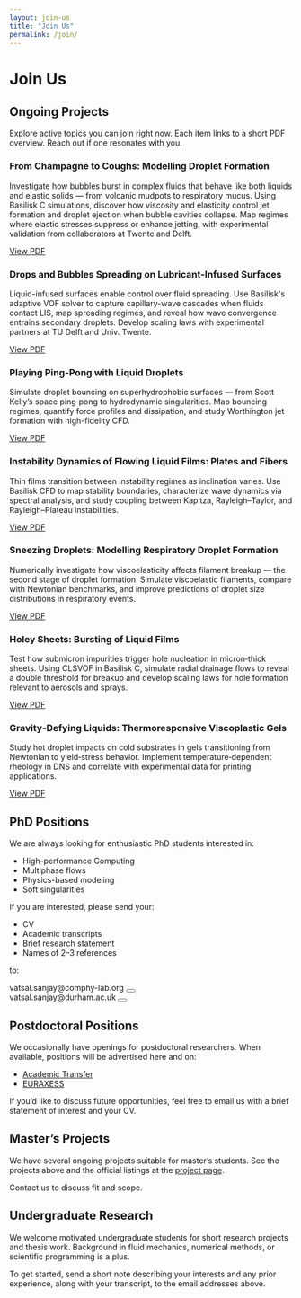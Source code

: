 ```yaml
---
layout: join-us
title: "Join Us"
permalink: /join/
---
```


# Join Us

## Ongoing Projects

Explore active topics you can join right now. Each item links to a short PDF overview. Reach out if one resonates with you.

### From Champagne to Coughs: Modelling Droplet Formation

Investigate how bubbles burst in complex fluids that behave like both liquids and elastic solids — from volcanic mudpots to respiratory mucus. Using Basilisk C simulations, discover how viscosity and elasticity control jet formation and droplet ejection when bubble cavities collapse. Map regimes where elastic stresses suppress or enhance jetting, with experimental validation from collaborators at Twente and Delft.

[View PDF](/assets/pdf-files/BubbleBursting.pdf)

### Drops and Bubbles Spreading on Lubricant-Infused Surfaces

Liquid-infused surfaces enable control over fluid spreading. Use Basilisk's adaptive VOF solver to capture capillary-wave cascades when fluids contact LIS, map spreading regimes, and reveal how wave convergence entrains secondary droplets. Develop scaling laws with experimental partners at TU Delft and Univ. Twente.

[View PDF](/assets/pdf-files/BubbleSpreadingLIS.pdf)

### Playing Ping-Pong with Liquid Droplets

Simulate droplet bouncing on superhydrophobic surfaces — from Scott Kelly’s space ping‑pong to hydrodynamic singularities. Map bouncing regimes, quantify force profiles and dissipation, and study Worthington jet formation with high-fidelity CFD.

[View PDF](/assets/pdf-files/BouncingDrops.pdf)

### Instability Dynamics of Flowing Liquid Films: Plates and Fibers

Thin films transition between instability regimes as inclination varies. Use Basilisk CFD to map stability boundaries, characterize wave dynamics via spectral analysis, and study coupling between Kapitza, Rayleigh–Taylor, and Rayleigh–Plateau instabilities.

[View PDF](/assets/pdf-files/DropsOnFibers.pdf)

### Sneezing Droplets: Modelling Respiratory Droplet Formation

Numerically investigate how viscoelasticity affects filament breakup — the second stage of droplet formation. Simulate viscoelastic filaments, compare with Newtonian benchmarks, and improve predictions of droplet size distributions in respiratory events.

[View PDF](/assets/pdf-files/FilamentRetraction.pdf)

### Holey Sheets: Bursting of Liquid Films

Test how submicron impurities trigger hole nucleation in micron‑thick sheets. Using CLSVOF in Basilisk C, simulate radial drainage flows to reveal a double threshold for breakup and develop scaling laws for hole formation relevant to aerosols and sprays.

[View PDF](/assets/pdf-files/HoleySheets.pdf)

### Gravity‑Defying Liquids: Thermoresponsive Viscoplastic Gels

Study hot droplet impacts on cold substrates in gels transitioning from Newtonian to yield‑stress behavior. Implement temperature‑dependent rheology in DNS and correlate with experimental data for printing applications.

[View PDF](/assets/pdf-files/VP_Numerics.pdf)

## PhD Positions

We are always looking for enthusiastic PhD students interested in:

- High-performance Computing
- Multiphase flows
- Physics-based modeling
- Soft singularities

If you are interested, please send your:

- CV
- Academic transcripts
- Brief research statement
- Names of 2–3 references

to:

<div class="email-container">
  <span class="email-text">vatsal.sanjay@comphy-lab.org</span>
  <button class="copy-btn" data-clipboard-text="vatsal.sanjay@comphy-lab.org" onclick="copyEmail(this)" aria-label="Copy email address vatsal.sanjay@comphy-lab.org">
    <i class="fa-regular fa-copy"></i>
  </button>
  
</div>

<div class="email-container">
  <span class="email-text">vatsal.sanjay@durham.ac.uk</span>
  <button class="copy-btn" data-clipboard-text="vatsal.sanjay@durham.ac.uk" onclick="copyEmail(this)" aria-label="Copy email address vatsal.sanjay@durham.ac.uk">
    <i class="fa-regular fa-copy"></i>
  </button>
</div>

## Postdoctoral Positions

We occasionally have openings for postdoctoral researchers. When available, positions will be advertised here and on:

- [Academic Transfer](https://www.academictransfer.com/)
- [EURAXESS](https://euraxess.ec.europa.eu/)

If you’d like to discuss future opportunities, feel free to email us with a brief statement of interest and your CV.

## Master’s Projects

We have several ongoing projects suitable for master’s students. See the projects above and the official listings at the [project page](https://pof.tnw.utwente.nl/education/studentprojects).

Contact us to discuss fit and scope.

## Undergraduate Research

We welcome motivated undergraduate students for short research projects and thesis work. Background in fluid mechanics, numerical methods, or scientific programming is a plus.

To get started, send a short note describing your interests and any prior experience, along with your transcript, to the email addresses above.
